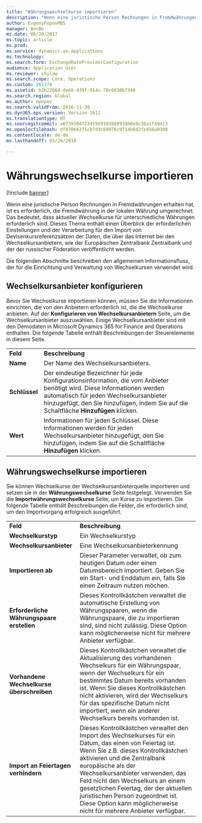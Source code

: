 ```yaml
---
title: "Währungswechselkurse importieren"
description: "Wenn eine juristische Person Rechnungen in Fremdwährungen erhalten hat, ist es erforderlich, die Fremdwährung in der lokalen Währung umgerechnet. Das bedeutet, dass aktueller Wechselkurse für unterschiedliche Währungen erforderlich sind. Dieses Thema enthält einen Überblick der erforderlichen Einstellungen und der Verarbeitung für den Import von Devisenkursreferenzsätzen der Daten, die über das Internet bei den Wechselkursanbietern, wie der Europäischen Zentralbank Zentralbank und der der russischer Föderation veröffentlicht werden."
author: EvgenyPopovMBS
manager: AnnBe
ms.date: 06/20/2017
ms.topic: article
ms.prod: 
ms.service: dynamics-ax-applications
ms.technology: 
ms.search.form: ExchangeRateProviderConfiguration
audience: Application User
ms.reviewer: shylaw
ms.search.scope: Core, Operations
ms.custom: 261374
ms.assetid: b2b22868-de68-439f-914c-78c6930b7340
ms.search.region: Global
ms.author: epopov
ms.search.validFrom: 2016-11-30
ms.dyn365.ops.version: Version 1611
ms.translationtype: HT
ms.sourcegitcommit: a0739304723d19b910388893d08e8c36a1f49d13
ms.openlocfilehash: df07066371cb7d9c69976c9714b6d2fe456a0308
ms.contentlocale: de-de
ms.lasthandoff: 03/26/2018

---
```


# <a name="import-currency-exchange-rates"></a>Währungswechselkurse importieren

[!include [banner](../includes/banner.md)]

Wenn eine juristische Person Rechnungen in Fremdwährungen erhalten hat, ist es erforderlich, die Fremdwährung in der lokalen Währung umgerechnet. Das bedeutet, dass aktueller Wechselkurse für unterschiedliche Währungen erforderlich sind. Dieses Thema enthält einen Überblick der erforderlichen Einstellungen und der Verarbeitung für den Import von Devisenkursreferenzsätzen der Daten, die über das Internet bei den Wechselkursanbietern, wie der Europäischen Zentralbank Zentralbank und der der russischer Föderation veröffentlicht werden.

Die folgenden Abschnitte beschreiben den allgemeinen Informationsfluss, der für die Einrichtung und Verwaltung von Wechselkursen verwendet wird.

## <a name="configure-an-exchange-rate-provider"></a>Wechselkursanbieter konfigurieren
Bevor Sie Wechselkurse importieren können, müssen Sie die Informationen einrichten, die von den Anbietern erforderlich ist, die die Wechselkurse anbieten. Auf der **Konfigurieren von Wechselkursanbietern** Seite, um die Wechselkursanbieter auszuwählen. Einige Wechselkursanbieter sind mit den Demodaten in Microsoft Dynamics 365 for Finance and Operations enthalten. Die folgende Tabelle enthält Beschreibungen der Steuerelemente in diesem Seite.

|           |                                                                                                                                                                                                                             |
|-----------|-----------------------------------------------------------------------------------------------------------------------------------------------------------------------------------------------------------------------------|
| **Feld** | **Beschreibung**                                                                                                                                                                                                             |
| **Name**  | Der Name des Wechselkursanbieters.                                                                                                                                                                                     |
| **Schlüssel**   | Der eindeutige Bezeichner für jede Konfigurationsinformation, die vom Anbieter benötigt wird. Diese Informationen werden automatisch für jeden Wechselkursanbieter hinzugefügt, den Sie hinzufügen, indem Sie auf die Schaltfläche **Hinzufügen** klicken. |
| **Wert** | Informationen für jeden Schlüssel. Diese Informationen werden für jeden Wechselkursanbieter hinzugefügt, den Sie hinzufügen, indem Sie auf die Schaltfläche **Hinzufügen** klicken.                                                                                         |

## <a name="import-currency-exchange-rates"></a>Währungswechselkurse importieren
Sie können Wechselkurse der Wechselkursanbieterquelle importieren und setzen sie in der **Währungswechselkurse** Seite festgelegt. Verwenden Sie die **Importwährungswechselkurse** Seite, um Kurse zu importieren. Die folgende Tabelle enthält Beschreibungen die Felder, die erforderlich sind, um den Importvorgang erfolgreich ausgeführt.

|                                        |                                                                                                                                                                                                                                                                                                                                                                             |
|----------------------------------------|-----------------------------------------------------------------------------------------------------------------------------------------------------------------------------------------------------------------------------------------------------------------------------------------------------------------------------------------------------------------------------|
| **Feld**                              | **Beschreibung**                                                                                                                                                                                                                                                                                                                                                             |
| **Wechselkurstyp**                 | Ein Wechselkurstyp                                                                                                                                                                                                                                                                                                                                                      |
| **Wechselkursanbieter**             | Eine Wechselkursanbieterkennung                                                                                                                                                                                                                                                                                                                                                  |
| **Importieren ab**                       | Dieser Parameter verwaltet, ob zum heutigen Datum oder einen Datumsbereich importiert. Geben Sie ein Start- und Enddatum ein, falls Sie einen Zeitraum nutzen möchen.                                                                                                                                                                                                                |
| **Erforderliche Währungspaare erstellen**    | Dieses Kontrollkästchen verwaltet die automatische Erstellung von Währungspaaren, wenn die Währungspaare, die zu importieren sind, sind nicht zulässig. Diese Option kann möglicherweise nicht für mehrere Anbieter verfügbar.                                                                                                                                                                                               |
| **Vorhandene Wechselkurse überschreiben**   | Dieses Kontrollkästchen verwaltet die Aktualisierung des vorhandenen Wechselkurs für ein Währungspaar, wenn der Wechselkurs für ein bestimmtes Datum bereits vorhanden ist. Wenn Sie dieses Kontrollkästchen nicht aktivieren, wird der Wechselkurs für das spezifische Datum nicht importiert, wenn ein anderer Wechselkurs bereits vorhanden ist.                                                                                       |
| **Import an Feiertagen verhindern** | Dieses Kontrollkästchen verwaltet den Import des Wechselkurses für ein Datum, das einen von Feiertag ist. Wenn Sie z.B. dieses Kontrollkästchen aktivieren und die Zentralbank europäische als der Wechselkursanbieter verwenden, das Feld nicht den Wechselkurs an einem gesetzlichen Feiertag, der der aktuellen juristischen Person zugeordnet ist. Diese Option kann möglicherweise nicht für mehrere Anbieter verfügbar. |






